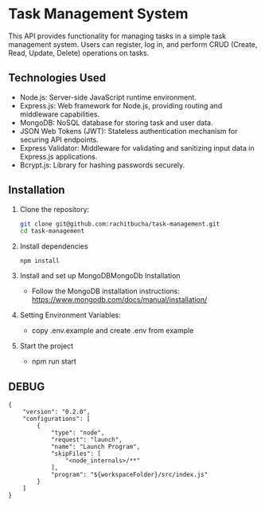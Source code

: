 # Task Management System

This API provides functionality for managing tasks in a simple task management system. Users can register, log in, and perform CRUD (Create, Read, Update, Delete) operations on tasks.

## Technologies Used

- Node.js: Server-side JavaScript runtime environment.
- Express.js: Web framework for Node.js, providing routing and middleware capabilities.
- MongoDB: NoSQL database for storing task and user data.
- JSON Web Tokens (JWT): Stateless authentication mechanism for securing API endpoints.
- Express Validator: Middleware for validating and sanitizing input data in Express.js applications.
- Bcrypt.js: Library for hashing passwords securely.

## Installation

1. Clone the repository:

   ```bash
   git clone git@github.com:rachitbucha/task-management.git
   cd task-management

   ```

2. Install dependencies

   ```npm install```

3. Install and set up MongoDBMongoDb Installation

   - Follow the MongoDB installation instructions:
     https://www.mongodb.com/docs/manual/installation/

4. Setting Environment Variables:
   - copy .env.example and create .env from example

5. Start the project
   - npm run start


## DEBUG

    {
        "version": "0.2.0",
        "configurations": [
            {
                "type": "node",
                "request": "launch",
                "name": "Launch Program",
                "skipFiles": [
                    "<node_internals>/**"
                ],
                "program": "${workspaceFolder}/src/index.js"
            }
        ]
    }
